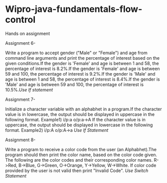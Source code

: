 # Wipro-java-fundamentals-flow-control
Hands on assignment

Assignment 6- 

Write a program to accept gender ("Male" or "Female") and age from command line arguments and print the percentage of interest based on the given conditions.If the gender is 'Female' and age is between 1 and 58, the percentage of interest is 8.2%.If the gender is 'Female' and age is between 59 and 100, the percentage of interest is 9.2%.If the gender is 'Male' and age is between 1 and 58, the percentage of interest is 8.4%.If the gender is 'Male' and age is between 59 and 100, the percentage of interest is 10.5%.*Use If statement*

Assignment 7-

Initialize a character variable with an alphabhet in a program.If the character value is in lowercase, the output should be displayed in uppercase in the following format.
Example1)
i/p:a
o/p:a->A
If the character value is in uppercase, the output should be displayed in lowercase in the following format.
Example2)
i/p:A
o/p:A->a
*Use If Statement*

Assignment 8-

Write a program to receive a color code from the user (an Alphabhet).The program should then print the color name, based on the color code given. The following are the color codes and their corresponding color names.
R->Red, B->Blue, G->Green, O->Orange, Y->Yellow, W->White. 
If color code provided by the user is not valid then print "Invalid Code". 
*Use Switch Statement*
